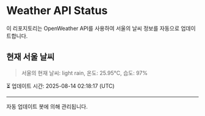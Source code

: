 
# Weather API Status

이 리포지토리는 OpenWeather API를 사용하여 서울의 날씨 정보를 자동으로 업데이트합니다.

## 현재 서울 날씨
> 서울의 현재 날씨: light rain, 온도: 25.95°C, 습도: 97%

⏳ 업데이트 시간: 2025-08-14 02:18:17 (UTC)

---
자동 업데이트 봇에 의해 관리됩니다.
